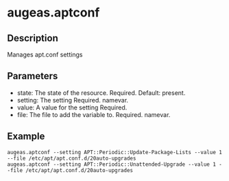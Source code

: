 # augeas.aptconf

## Description

Manages apt.conf settings

## Parameters

* state: The state of the resource. Required. Default: present.
* setting: The setting Required. namevar.
* value: A value for the setting Required.
* file: The file to add the variable to. Required. namevar.

## Example

```shell
augeas.aptconf --setting APT::Periodic::Update-Package-Lists --value 1 --file /etc/apt/apt.conf.d/20auto-upgrades
augeas.aptconf --setting APT::Periodic::Unattended-Upgrade --value 1 --file /etc/apt/apt.conf.d/20auto-upgrades
```

